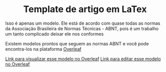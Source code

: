 <h1 align="center">Template de artigo em LaTex</h1>
<p>Isso é apenas um modelo. Ele está de acordo com quase todas as normas da Associação Brasileira de Normas Técnicas - ABNT, pois é um trabalho um tanto complicado deixar ele nos conformes</p>
<p>Existem modelos prontos que seguem as normas ABNT e você pode encontra-los na plataforma <a href="https://pt.overleaf.com/">Overleaf</a> </p>
<a href=“https://www.overleaf.com/read/kzpcmrqftfhh#205940“>Link para visualizar esse modelo no Overleaf</a>
<a href=“https://www.overleaf.com/9136931482xkbznqqqfwzy#b19224“>Link para editar esse modelo no Overleaf</a>
